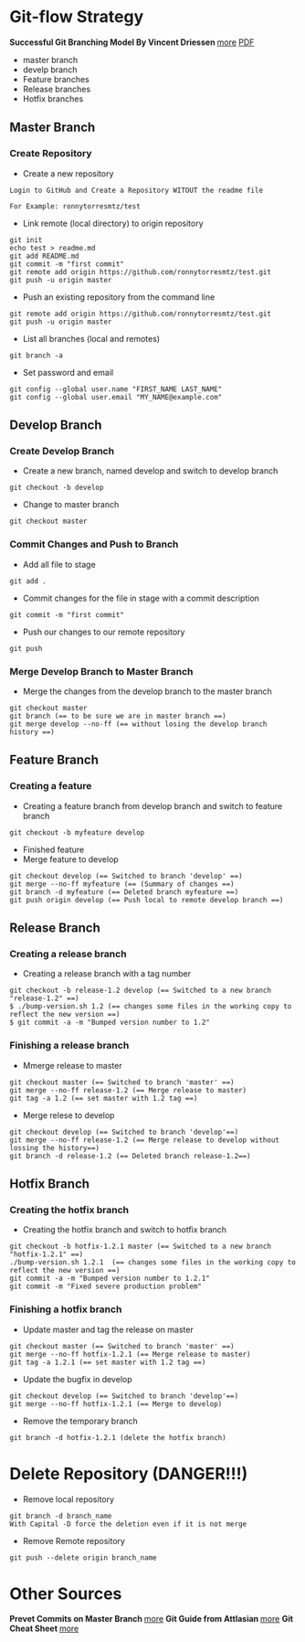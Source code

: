# Git-flow Strategy 
<b> Successful Git Branching Model By Vincent Driessen </b> [more](https://nvie.com/posts/a-successful-git-branching-model/) [PDF](https://github.com/ronnytorresmtz/git-flow/blob/master/Git-branching-model.pdf)
- master branch 
- develp branch
- Feature branches
- Release branches
- Hotfix branches

## Master Branch
### Create Repository

- Create a new repository 
```
Login to GitHub and Create a Repository WITOUT the readme file

For Example: ronnytorresmtz/test

```

- Link remote (local directory) to origin repository

```
git init
echo test > readme.md
git add README.md
git commit -m "first commit"
git remote add origin https://github.com/ronnytorresmtz/test.git
git push -u origin master
```
- Push an existing repository from the command line
```
git remote add origin https://github.com/ronnytorresmtz/test.git
git push -u origin master
```
- List all branches (local and remotes)
```
git branch -a
```
- Set password and email
```
git config --global user.name "FIRST_NAME LAST_NAME"
git config --global user.email "MY_NAME@example.com"
```
## Develop Branch
### Create Develop Branch
- Create a new branch, named develop and switch to develop branch
```
git checkout -b develop
```
- Change to master branch
```
git checkout master
```
### Commit Changes and Push to Branch
- Add all file to stage
```
git add .
```
- Commit changes for the file in stage with a commit description
```
git commit -m "first commit"
```
- Push our changes to our remote repository
```
git push
```
### Merge Develop Branch to Master Branch
- Merge the changes from the develop branch to the master branch
```
git checkout master
git branch (== to be sure we are in master branch ==)
git merge develop --no-ff (== without losing the develop branch history ==)
```
## Feature Branch
### Creating a feature 
- Creating a feature branch from develop branch and switch to feature branch
```
git checkout -b myfeature develop
```
- Finished feature 
- Merge feature to develop
```
git checkout develop (== Switched to branch 'develop' ==)
git merge --no-ff myfeature (== (Summary of changes ==)
git branch -d myfeature (== Deleted branch myfeature ==)
git push origin develop (== Push local to remote develop branch ==)
```
## Release Branch
### Creating a release branch
- Creating a release branch with a tag number
```
git checkout -b release-1.2 develop (== Switched to a new branch "release-1.2" ==)
$ ./bump-version.sh 1.2 (== changes some files in the working copy to reflect the new version ==)
$ git commit -a -m "Bumped version number to 1.2"
```
### Finishing a release branch

- Mmerge release to master
```
git checkout master (== Switched to branch 'master' ==)
git merge --no-ff release-1.2 (== Merge release to master)
git tag -a 1.2 (== set master with 1.2 tag ==)
```
- Merge relese to develop
```
git checkout develop (== Switched to branch 'develop'==)
git merge --no-ff release-1.2 (== Merge release to develop without lossing the history==)
git branch -d release-1.2 (== Deleted branch release-1.2==)
```
## Hotfix Branch
### Creating the hotfix branch 
- Creating the hotfix branch and switch to hotfix branch
```
git checkout -b hotfix-1.2.1 master (== Switched to a new branch "hotfix-1.2.1" ==)
./bump-version.sh 1.2.1  (== changes some files in the working copy to reflect the new version ==)
git commit -a -m "Bumped version number to 1.2.1"
git commit -m "Fixed severe production problem"
```
### Finishing a hotfix branch
- Update master and tag the release on master
```
git checkout master (== Switched to branch 'master' ==)
git merge --no-ff hotfix-1.2.1 (== Merge release to master)
git tag -a 1.2.1 (== set master with 1.2 tag ==)
```
- Update the bugfix in develop
```
git checkout develop (== Switched to branch 'develop'==)
git merge --no-ff hotfix-1.2.1 (== Merge to develop)
```
- Remove the temporary branch
```
git branch -d hotfix-1.2.1 (delete the hotfix branch)
```

# Delete Repository (DANGER!!!)
- Remove local repository
```
git branch -d branch_name
With Capital -D force the deletion even if it is not merge
```

- Remove Remote repository
```
git push --delete origin branch_name
```

# Other Sources
<b> Prevet Commits on Master Branch </b> [more](https://stackoverflow.com/questions/40462111/git-prevent-commits-in-master-branch)
<b> Git Guide from Attlasian </b> [more](https://www.atlassian.com/git/tutorials/learn-git-with-bitbucket-cloud)
<b> Git Cheat Sheet </b> [more](https://github.com/ronnytorresmtz/git-flow/blob/master/atlassian-git-cheatsheet.pdf)

